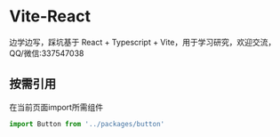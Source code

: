 # Vite-React

边学边写，踩坑基于 React + Typescript + Vite，用于学习研究，欢迎交流，QQ/微信:337547038


## 按需引用

在当前页面import所需组件

```javascript
import Button from '../packages/button'
```


